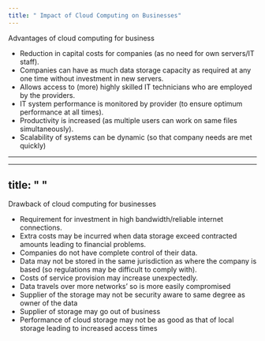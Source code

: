 ```yaml
---
title: " Impact of Cloud Computing on Businesses"
--- 
```


Advantages of cloud computing for business

- Reduction in capital costs for companies (as no need for own servers/IT staff).
- Companies can have as much data storage capacity as required at any one time without investment in new servers.
- Allows access to (more) highly skilled IT technicians who are employed by the providers.
- IT system performance is monitored by provider (to ensure optimum performance at all times).
- Productivity is increased (as multiple users can work on same files simultaneously).
- Scalability of systems can be dynamic (so that company needs are met quickly)

---
---
title: " "
--- 
Drawback of cloud computing for businesses
- Requirement for investment in high bandwidth/reliable internet connections.
- Extra costs may be incurred when data storage exceed contracted amounts leading to financial problems.
- Companies do not have complete control of their data.
- Data may not be stored in the same jurisdiction as where the company is based (so regulations may be difficult to comply with).
- Costs of service provision may increase unexpectedly.
- Data travels over more networks’ so is more easily compromised 
- Supplier of the storage may not be security aware to same degree as owner of the data
- Supplier of storage may go out of business 
- Performance of cloud storage may not be as good as that of local storage leading to increased access times